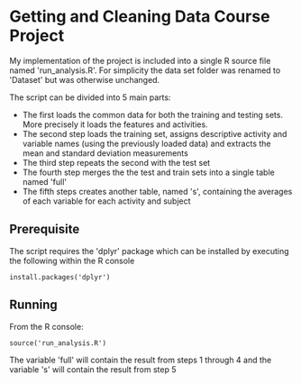 # Getting and Cleaning Data Course Project

My implementation of the project is included into a single R source file
named 'run_analysis.R'.  For simplicity the data set folder was renamed 
to 'Dataset' but was otherwise unchanged.

The script can be divided into 5 main parts:

- The first loads the common data for both the training and testing sets.  More precisely it loads the features and activities.
- The second step loads the training set, assigns descriptive activity and variable names (using the previously loaded data) and extracts the mean and standard deviation measurements
- The third step repeats the second with the test set
- The fourth step merges the the test and train sets into a single table named 'full'
- The fifth steps creates another table, named 's', containing the averages of each variable for each activity and subject


## Prerequisite

The script requires the 'dplyr' package which can be installed 
by executing the following within the R console
```
install.packages('dplyr')
```

## Running

From the R console:
```
source('run_analysis.R')
```

The variable 'full' will contain the result from steps 1 through 4 and the
variable 's' will contain the result from step 5

